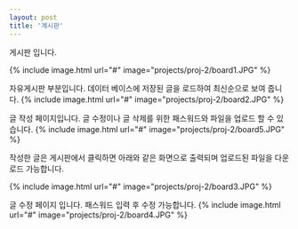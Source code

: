 ```yaml
---
layout: post
title: '계시판'
---
```


게시판 입니다. 

{% include image.html url="#" image="projects/proj-2/board1.JPG" %}

자유게시판 부분입니다. 데이터 베이스에 저장된 글을 로드하여 최신순으로 보여 줍니다. 
{% include image.html url="#" image="projects/proj-2/board2.JPG" %}

글 작성 페이지입니다. 글 수정이나 글 삭제를 위한 패스워드와 파일을 업로드 할 수 있습니다.
{% include image.html url="#" image="projects/proj-2/board5.JPG" %}

작성한 글은 게시판에서 클릭하면 아래와 같은 화면으로 출력되며 업로드된 파일을 다운로드 가능합니다.

{% include image.html url="#" image="projects/proj-2/board3.JPG" %}

글 수정 페이지 입니다. 패스워드 입력 후 수정 가능합니다.
{% include image.html url="#" image="projects/proj-2/board4.JPG" %}



